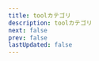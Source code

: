 ```yaml
---
title: toolカテゴリ
description: toolカテゴリ
next: false
prev: false
lastUpdated: false
---
```


<script setup>
import { data as posts } from '../../.vitepress/theme/posts.data.mjs'
</script>

<ul>
    <template v-for="post of posts">
        <li v-if="post.url.startsWith('/tool/')">
            <a :href="post.url">{{ post.frontmatter.title }}</a>
        </li>
    </template>
</ul>